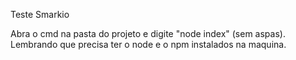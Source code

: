 Teste Smarkio

Abra o cmd na pasta do projeto e digite "node index" (sem aspas). Lembrando que precisa ter o node e o npm instalados na maquina.
